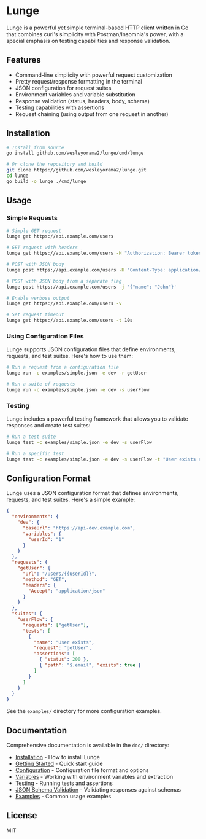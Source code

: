 # Lunge

Lunge is a powerful yet simple terminal-based HTTP client written in Go that combines curl's simplicity with Postman/Insomnia's power, with a special emphasis on testing capabilities and response validation.

## Features

- Command-line simplicity with powerful request customization
- Pretty request/response formatting in the terminal
- JSON configuration for request suites
- Environment variables and variable substitution
- Response validation (status, headers, body, schema)
- Testing capabilities with assertions
- Request chaining (using output from one request in another)

## Installation

```bash
# Install from source
go install github.com/wesleyorama2/lunge/cmd/lunge

# Or clone the repository and build
git clone https://github.com/wesleyorama2/lunge.git
cd lunge
go build -o lunge ./cmd/lunge
```

## Usage

### Simple Requests

```bash
# Simple GET request
lunge get https://api.example.com/users

# GET request with headers
lunge get https://api.example.com/users -H "Authorization: Bearer token" -H "Accept: application/json"

# POST with JSON body
lunge post https://api.example.com/users -H "Content-Type: application/json" -d '{"name": "John"}'

# POST with JSON body from a separate flag
lunge post https://api.example.com/users -j '{"name": "John"}'

# Enable verbose output
lunge get https://api.example.com/users -v

# Set request timeout
lunge get https://api.example.com/users -t 10s
```

### Using Configuration Files

Lunge supports JSON configuration files that define environments, requests, and test suites. Here's how to use them:

```bash
# Run a request from a configuration file
lunge run -c examples/simple.json -e dev -r getUser

# Run a suite of requests
lunge run -c examples/simple.json -e dev -s userFlow
```

### Testing

Lunge includes a powerful testing framework that allows you to validate responses and create test suites:

```bash
# Run a test suite
lunge test -c examples/simple.json -e dev -s userFlow

# Run a specific test
lunge test -c examples/simple.json -e dev -s userFlow -t "User exists and has valid email"
```

## Configuration Format

Lunge uses a JSON configuration format that defines environments, requests, and test suites. Here's a simple example:

```json
{
  "environments": {
    "dev": {
      "baseUrl": "https://api-dev.example.com",
      "variables": {
        "userId": "1"
      }
    }
  },
  "requests": {
    "getUser": {
      "url": "/users/{{userId}}",
      "method": "GET",
      "headers": {
        "Accept": "application/json"
      }
    }
  },
  "suites": {
    "userFlow": {
      "requests": ["getUser"],
      "tests": [
        {
          "name": "User exists",
          "request": "getUser",
          "assertions": [
            { "status": 200 },
            { "path": "$.email", "exists": true }
          ]
        }
      ]
    }
  }
}
```

See the `examples/` directory for more configuration examples.

## Documentation

Comprehensive documentation is available in the `doc/` directory:

- [Installation](./doc/Installation.md) - How to install Lunge
- [Getting Started](./doc/Getting-Started.md) - Quick start guide
- [Configuration](./doc/Configuration.md) - Configuration file format and options
- [Variables](./doc/Variables.md) - Working with environment variables and extraction
- [Testing](./doc/Testing.md) - Running tests and assertions
- [JSON Schema Validation](./doc/JSON-Schema-Validation.md) - Validating responses against schemas
- [Examples](./doc/Examples.md) - Common usage examples

## License

MIT